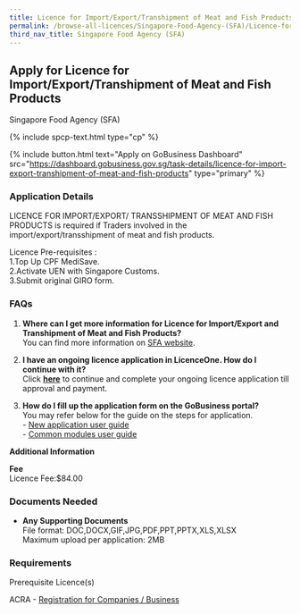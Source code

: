 ```yaml
---
title: Licence for Import/Export/Transhipment of Meat and Fish Products
permalink: /browse-all-licences/Singapore-Food-Agency-(SFA)/Licence-for-Import-Export-Transhipment-of-Meat-and-Fish-Products
third_nav_title: Singapore Food Agency (SFA)
---
```


## Apply for Licence for Import/Export/Transhipment of Meat and Fish Products

Singapore Food Agency (SFA)

{% include spcp-text.html type="cp" %}

{% include button.html text="Apply on GoBusiness Dashboard" src="https://dashboard.gobusiness.gov.sg/task-details/licence-for-import-export-transhipment-of-meat-and-fish-products" type="primary" %}

<H3>Application Details</H3>

<p>LICENCE FOR IMPORT/EXPORT/ TRANSSHIPMENT OF MEAT AND FISH PRODUCTS is required if Traders involved in the import/export/transshipment of meat and fish products.</p>
<p>Licence Pre-requisites : <br>1.Top Up CPF MediSave. <br>2.Activate UEN with Singapore Customs. <br>3.Submit original GIRO form.</p>
<h3>FAQs</h3>
<ol>
<li><strong>Where can I get more information for Licence for Import/Export and Transhipment of Meat and Fish Products?</strong><br>You can find more information on <a href="https://www.sfa.gov.sg/food-import-export/conditions-for-specific-types-of-food-for-import" target="_blank" rel="noopener">SFA website</a>.</li>
<li>
<p><strong>I have an ongoing licence application in LicenceOne. How do I continue with it?<br></strong>Click&nbsp;<a href="https://licence1.business.gov.sg/licence1/authentication/showLogin.action" target="_blank" rel="noopener"><strong>here</strong></a> to continue and complete your ongoing licence application till approval and payment.</p>
</li>
<li>
<p><strong>How do I fill up the application form on the GoBusiness portal?<br></strong>You may refer below for the guide&nbsp;on the steps for application.<br>- <a href="https://www.sfa.gov.sg/docs/default-source/food-import-and-export/import-licence_new-app-user-guide-v1-1.pdf" target="_blank" rel="noopener">New application user guide</a><br>- <a href="https://www.sfa.gov.sg/docs/default-source/food-import-and-export/import-licence_common-modues-user-guide-v1-0.pdf" target="_blank" rel="noopener">Common modules user guide</a></p>
</li>
</ol>

<strong>Additional Information</strong>

<p><strong>Fee</strong><br />Licence Fee:$84.00</p>

<H3>Documents Needed</H3>

<ul>
<li><strong>Any Supporting Documents</strong><br />File format: DOC,DOCX,GIF,JPG,PDF,PPT,PPTX,XLS,XLSX<br />Maximum upload per application: 2MB</li>
</ul>

<H3>Requirements</H3>

<p>Prerequisite Licence(s)</p>
<p>ACRA - <a href="https://www.acra.gov.sg/Home/" target="_blank" rel="noopener">Registration for Companies / Business</a></p>

